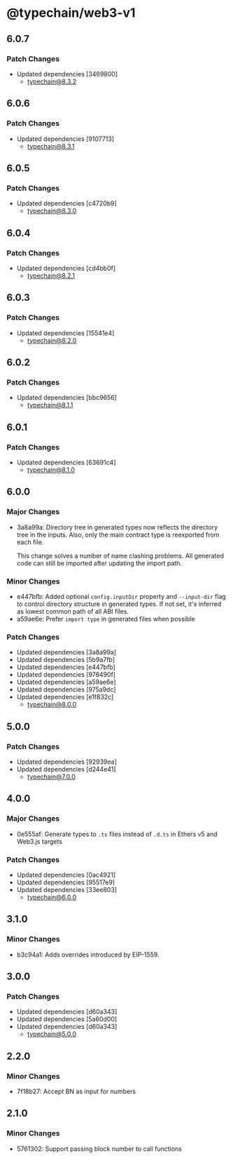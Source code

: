 # @typechain/web3-v1

## 6.0.7

### Patch Changes

- Updated dependencies [3469800]
  - typechain@8.3.2

## 6.0.6

### Patch Changes

- Updated dependencies [9107713]
  - typechain@8.3.1

## 6.0.5

### Patch Changes

- Updated dependencies [c4720b9]
  - typechain@8.3.0

## 6.0.4

### Patch Changes

- Updated dependencies [cd4bb0f]
  - typechain@8.2.1

## 6.0.3

### Patch Changes

- Updated dependencies [15541e4]
  - typechain@8.2.0

## 6.0.2

### Patch Changes

- Updated dependencies [bbc9656]
  - typechain@8.1.1

## 6.0.1

### Patch Changes

- Updated dependencies [63691c4]
  - typechain@8.1.0

## 6.0.0

### Major Changes

- 3a8a99a: Directory tree in generated types now reflects the directory tree in the inputs. Also, only the main contract
  type is reexported from each file.

  This change solves a number of name clashing problems. All generated code can still be imported after updating the
  import path.

### Minor Changes

- e447bfb: Added optional `config.inputDir` property and `--input-dir` flag to control directory structure in generated
  types. If not set, it's inferred as lowest common path of all ABI files.
- a59ae6e: Prefer `import type` in generated files when possible

### Patch Changes

- Updated dependencies [3a8a99a]
- Updated dependencies [5b9a7fb]
- Updated dependencies [e447bfb]
- Updated dependencies [978490f]
- Updated dependencies [a59ae6e]
- Updated dependencies [975a9dc]
- Updated dependencies [e1f832c]
  - typechain@8.0.0

## 5.0.0

### Patch Changes

- Updated dependencies [92939ea]
- Updated dependencies [d244e41]
  - typechain@7.0.0

## 4.0.0

### Major Changes

- 0e555af: Generate types to `.ts` files instead of `.d.ts` in Ethers v5 and Web3.js targets

### Patch Changes

- Updated dependencies [0ac4921]
- Updated dependencies [95517e9]
- Updated dependencies [33ee803]
  - typechain@6.0.0

## 3.1.0

### Minor Changes

- b3c94a1: Adds overrides introduced by EIP-1559.

## 3.0.0

### Patch Changes

- Updated dependencies [d60a343]
- Updated dependencies [5a60d00]
- Updated dependencies [d60a343]
  - typechain@5.0.0

## 2.2.0

### Minor Changes

- 7f18b27: Accept BN as input for numbers

## 2.1.0

### Minor Changes

- 5761302: Support passing block number to call functions
